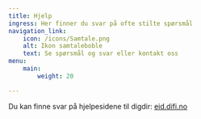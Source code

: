 ```yaml
---
title: Hjelp
ingress: Her finner du svar på ofte stilte spørsmål
navigation_link:
    icon: /icons/Samtale.png
    alt: Ikon samtaleboble 
    text: Se spørsmål og svar eller kontakt oss
menu:
    main:
        weight: 20

---
```


Du kan finne svar på hjelpesidene til digdir: [eid.difi.no](https://eid.difi.no/nb/minid)